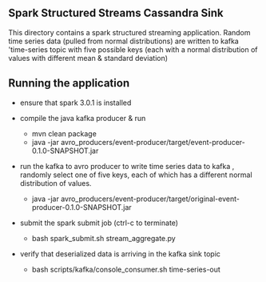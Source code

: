 ## Spark Structured Streams Cassandra Sink ##

This directory contains a spark structured streaming application.  Random time series data (pulled from normal distributions) are written to kafka 'time-series
 topic with five possible keys (each with a normal distribution of values with different mean & standard deviation)

## Running the application ##
* ensure that spark 3.0.1 is installed
* compile the java kafka producer & run
    - mvn clean package
    - java -jar avro_producers/event-producer/target/event-producer-0.1.0-SNAPSHOT.jar 
    
* run the kafka to avro producer to write time series data to kafka , randomly select one of five keys, each of which
has a different normal distribution of values.
    - java -jar avro_producers/event-producer/target/original-event-producer-0.1.0-SNAPSHOT.jar 
      
* submit the spark submit job (ctrl-c to terminate)
    * bash spark_submit.sh stream_aggregate.py
    
* verify that deserialized data is arriving in the kafka sink topic 
    * bash scripts/kafka/console_consumer.sh time-series-out